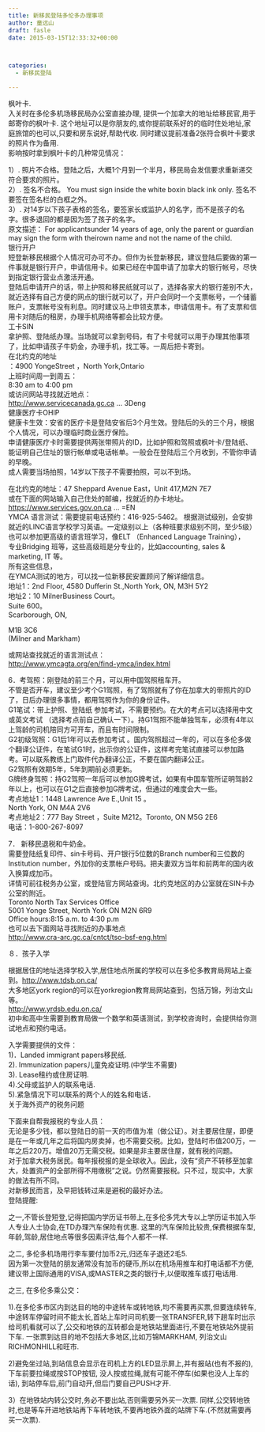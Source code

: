 ```yaml
---
title: 新移民登陆多伦多办理事项
author: 童远山
draft: fasle
date: 2015-03-15T12:33:32+00:00



categories:
  - 新移民登陆

---
```

枫叶卡.  
入关时在多伦多机场移民局办公室直接办理, 提供一个加拿大的地址给移民官,用于邮寄你的枫叶卡. 这个地址可以是你朋友的,或你提前联系好的的临时住处地址,家庭旅馆的也可以,只要和房东说好,帮助代收. 同时建议提前准备2张符合枫叶卡要求的照片作为备用.  
影响按时拿到枫叶卡的几种常见情况：

1）. 照片不合格。登陆之后，大概1个月到一个半月，移民局会发信要求重新递交符合要求的照片。  
2）. 签名不合格。 You must sign inside the white boxin black ink only. 签名不要签在签名栏的白框之外。  
3）. 对14岁以下孩子表格的签名，要签家长或监护人的名字，而不是孩子的名字。很多退回的都是因为签了孩子的名字。  
原文描述： For applicantsunder 14 years of age, only the parent or guardian may sign the form with theirown name and not the name of the child.  
银行开户  
短登新移民根据个人情况可办可不办。但作为长登新移民，建议登陆后要做的第一件事就是银行开户，申请信用卡。如果已经在中国申请了加拿大的银行帐号，尽快到指定银行营业点激活开通。  
登陆后申请开户的话，带上护照和移民纸就可以了，选择各家大的银行差别不大，就近选择有自己方便的网点的银行就可以了，开户会同时一个支票帐号，一个储蓄账户，支票帐号没有利息。同时建议马上申领支票本，申请信用卡。有了支票和信用卡对随后的租房，办理手机网络等都会比较方便。  
工卡SIN  
拿护照、登陆纸办理。当场就可以拿到号码，有了卡号就可以用于办理其他事项了，比如申请孩子牛奶金，办理手机，找工等。一周后把卡寄到。  
在北约克的地址  
：4900 YongeStreet ，North York,Ontario  
上班时间周一到周五：  
8:30 am to 4:00 pm  
或访问网站寻找就近地点：  
<a href="http://www.servicecanada.gc.ca/" target="_blank">http://www.servicecanada.gc.ca</a> &#8230; 3Deng  
健康医疗卡OHIP  
健康卡生效：安省的医疗卡是登陆安省后3个月生效。登陆后的头的三个月，根据个人情况，可以办理临时商业医疗保险。  
申请健康医疗卡时需要提供两张带照片的ID，比如护照和驾照或枫叶卡/登陆纸、能证明自己住址的银行帐单或电话帐单。一般会在登陆后三个月收到，不管你申请的早晚。  
成人需要当场拍照，14岁以下孩子不需要拍照，可以不到场。

在北约克的地址：47 Sheppard Avenue East，Unit 417,M2N 7E7  
或在下面的网站输入自己住处的邮编，找就近的办卡地址。  
<a href="https://www.services.gov.on.ca/" target="_blank">https://www.services.gov.on.ca</a> &#8230; =EN  
YMCA 语言测试：需要提前电话预约：416-925-5462。 根据测试级别，会安排就近的LINC语言学校学习英语。一定级别以上（各种班要求级别不同，至少5级）也可以参加更高级的语言班学习，像ELT （Enhanced Language Training），  
专业Bridging 班等，这些高级班是分专业的，比如accounting, sales & marketing, IT 等。  
所有这些信息，  
在YMCA测试的地方，可以找一位新移民安置顾问了解详细信息。  
地址1：2nd Floor, 4580 Dufferin St.,North York, ON, M3H 5Y2  
地址2：10 MilnerBusiness Court。  
Suite 600。  
Scarborough, ON,

M1B 3C6  
(Milner and Markham)

或网站查找就近的语言测试点：  
<a href="http://www.ymcagta.org/en/find-ymca/index.html" target="_blank">http://www.ymcagta.org/en/find-ymca/index.html</a>

6．考驾照：刚登陆的前三个月，可以用中国驾照租车开。  
不管是否开车，建议至少考个G1驾照，有了驾照就有了你在加拿大的带照片的ID了，日后办理很多事情，都用驾照作为你的身份证件。  
G1笔试：带上护照、登陆纸 参加考试，不需要预约。在大的考点可以选择用中文或英文考试 （选择考点前自己确认一下）。持G1驾照不能单独驾车，必须有4年以上驾龄的司机陪同方可开车，而且有时间限制。  
G2初级驾照：G1后1年可以去参加考试 。国内驾照超过一年的，可以在多伦多做个翻译公证件，在笔试G1时，出示你的公证件，这样考完笔试直接可以参加路考。可以联系教练上门取件代办翻译公正，不要在国内翻译公正。  
G2驾照有效期5年，5年到期前必须更新。  
G牌终身驾照：持G2驾照一年后可以参加G牌考试，如果有中国车管所证明驾龄2年以上，也可以在G1之后直接参加G牌考试，但通过的难度会大一些。  
考点地址1：1448 Lawrence Ave E.,Unit 15 。  
North York, ON M4A 2V6  
考点地址2：777 Bay Street ，Suite M212。Toronto, ON M5G 2E6  
电话：1-800-267-8097

7． 新移民退税和牛奶金。  
需要登陆纸复印件、sin卡号码、开户银行5位数的Branch number和三位数的Institution number，外加你的支票帐户号码。把夫妻双方当年和前两年的国内收入换算成加币。  
详情可前往税务办公室，或登陆官方网站查询。北约克地区的办公室就在SIN卡办公室的附近。  
Toronto North Tax Services Office  
5001 Yonge Street, North York ON M2N 6R9  
Office hours:8:15 a.m. to 4:30 p.m  
也可以去下面网站寻找附近的办事地点  
<a href="http://www.cra-arc.gc.ca/cntct/tso-bsf-eng.html" target="_blank">http://www.cra-arc.gc.ca/cntct/tso-bsf-eng.html</a>

８．孩子入学

根据居住的地址选择学校入学,居住地点所属的学校可以在多伦多教育局网站上查到。http://www.tdsb.on.ca/  
大多地区york region的可以在yorkregion教育局网站查到，包括万锦，列治文山等。  
<a href="http://www.yrdsb.edu.on.ca/" target="_blank">http://www.yrdsb.edu.on.ca/</a>  
初中和高中生需要到教育局做一个数学和英语测试，到学校咨询时，会提供给你测试地点和预约电话。

入学需要提供的文件：  
1)．Landed immigrant papers移民纸.  
2). Immunization papers儿童免疫证明.(中学生不需要)  
3). Lease租约或住房证明.  
4).父母或监护人的联系电话.  
5).紧急情况下可以联系的两个人的姓名和电话．  
关于海外资产的税务问题

下面来自帮我报税的专业人员：  
无论是多少钱，都以登陆日的前一天的市值为准（做公证）。对主要居住屋，即便是在一年或几年之后将国内房卖掉，也不需要交税。比如，登陆时市值200万，一年之后220万。增值20万无需交税。如果是非主要居住屋，就有税的问题。  
对于加拿大税务居民。每年报税报的是全球收入。因此，没有“资产不转移至加拿大，处置资产的全部所得不用缴税”之说。仍然需要报税。只不过，现实中，大家的做法有所不同。  
对新移民而言，及早把钱转过来是避税的最好办法。  
登陆提醒:

之一,不管长登短登,记得把国内学历证书带上,在多伦多凭大专以上学历证书加入华人专业人士协会,在TD办理汽车保险有优惠. 这里的汽车保险比较贵,保费根据车型,年龄,驾龄,居住地点等很多因素评估,每个人都不一样.

之二, 多伦多机场用行李车要付加币2元,归还车子退还2毛5.  
因为第一次登陆的朋友通常没有加币的硬币,所以在机场用推车和打电话都不方便,建议带上国际通用的VISA,或MASTER之类的银行卡,以便取推车或打电话用.

之三, 在多伦多乘公交：

1).在多伦多市区内到达目的地的中途转车或转地铁,均不需要再买票,但要连续转车,中途转车停留时间不能太长,首站上车时问司机要一张TRANSFER,转下趟车时出示给司机看就可以了,公交和地铁的互转都会是地铁站里面进行,不要在地铁站外提前下车. 一张票到达目的地不包括大多地区,比如万锦MARKHAM, 列治文山RICHMONHILL和旺市.

2)避免坐过站,到站信息会显示在司机上方的LED显示屏上,并有报站(也有不报的),下车前要拉绳或按STOP按钮, 没人按或拉绳,就有可能不停车(如果也没人上车的话), 到站停车后,前门自动开,但后门要自己PUSH才开.

3）在地铁站内转公交时,务必不要出站,否则需要另外买一次票. 同样,公交转地铁时,也是等车开进地铁站再下车转地铁,不要再地铁外面的站牌下车.(不然就需要再买一次票).